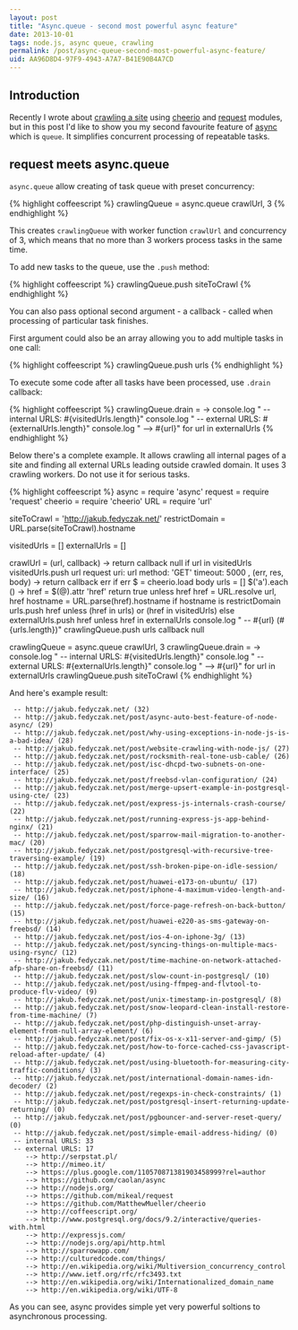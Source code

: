 ```yaml
---
layout: post
title: "Async.queue - second most powerful async feature"
date: 2013-10-01
tags: node.js, async queue, crawling
permalink: /post/async-queue-second-most-powerful-async-feature/
uid: AA96D8D4-97F9-4943-A7A7-B41E90B4A7CD
---
```

## Introduction

Recently I wrote about [crawling a site](/post/website-crawling-with-node-js) using [cheerio](https://github.com/MatthewMueller/cheerio) and [request](https://github.com/mikeal/request) modules, but in this post I'd like to show you my second favourite feature of [async](https://github.com/caolan/async) which is `queue`. It simplifies concurrent processing of repeatable tasks.

## request meets async.queue

`async.queue` allow creating of task queue with preset concurrency:

{% highlight coffeescript %}
crawlingQueue = async.queue crawlUrl, 3
{% endhighlight %}

This creates `crawlingQueue` with worker function `crawlUrl` and concurrency of 3, which means that no more than 3 workers process tasks in the same time.

To add new tasks to the queue, use the `.push` method:

{% highlight coffeescript %}
crawlingQueue.push siteToCrawl
{% endhighlight %}

You can also pass optional second argument - a callback - called when processing of particular task finishes.

First argument could also be an array allowing you to add multiple tasks in one call:

{% highlight coffeescript %}
crawlingQueue.push urls
{% endhighlight %}

To execute some code after all tasks have been processed, use `.drain` callback:

{% highlight coffeescript %}
crawlingQueue.drain = ->
    console.log " -- internal URLS: #{visitedUrls.length}"
    console.log " -- external URLS: #{externalUrls.length}"
    console.log "    --> #{url}" for url in externalUrls
{% endhighlight %}

Below there's a complete example. It allows crawling all internal pages of a site and finding all external URLs leading outside crawled domain. It uses 3 crawling workers. Do not use it for serious tasks.

{% highlight coffeescript %}
async = require 'async'
request = require 'request'
cheerio = require 'cheerio'
URL = require 'url'

siteToCrawl = 'http://jakub.fedyczak.net/'
restrictDomain = URL.parse(siteToCrawl).hostname

visitedUrls = []
externalUrls = []

crawlUrl = (url, callback) ->
    return callback null if url in visitedUrls
    visitedUrls.push url
    request
        uri: url
        method: 'GET'
        timeout: 5000
    , (err, res, body) ->
        return callback err if err
        $ = cheerio.load body
        urls = []
        $('a').each () ->
            href = $(@).attr 'href'
            return true unless href
            href = URL.resolve url, href
            hostname = URL.parse(href).hostname
            if hostname is restrictDomain
                urls.push href unless (href in urls) or (href in visitedUrls)
            else
                externalUrls.push href unless href in externalUrls
        console.log " -- #{url} (#{urls.length})"
        crawlingQueue.push urls
        callback null

crawlingQueue = async.queue crawlUrl, 3
crawlingQueue.drain = ->
    console.log " -- internal URLS: #{visitedUrls.length}"
    console.log " -- external URLS: #{externalUrls.length}"
    console.log "    --> #{url}" for url in externalUrls
crawlingQueue.push siteToCrawl
{% endhighlight %}

And here's example result:

     -- http://jakub.fedyczak.net/ (32)
     -- http://jakub.fedyczak.net/post/async-auto-best-feature-of-node-async/ (29)
     -- http://jakub.fedyczak.net/post/why-using-exceptions-in-node-js-is-a-bad-idea/ (28)
     -- http://jakub.fedyczak.net/post/website-crawling-with-node-js/ (27)
     -- http://jakub.fedyczak.net/post/rocksmith-real-tone-usb-cable/ (26)
     -- http://jakub.fedyczak.net/post/isc-dhcpd-two-subnets-on-one-interface/ (25)
     -- http://jakub.fedyczak.net/post/freebsd-vlan-configuration/ (24)
     -- http://jakub.fedyczak.net/post/merge-upsert-example-in-postgresql-using-cte/ (23)
     -- http://jakub.fedyczak.net/post/express-js-internals-crash-course/ (22)
     -- http://jakub.fedyczak.net/post/running-express-js-app-behind-nginx/ (21)
     -- http://jakub.fedyczak.net/post/sparrow-mail-migration-to-another-mac/ (20)
     -- http://jakub.fedyczak.net/post/postgresql-with-recursive-tree-traversing-example/ (19)
     -- http://jakub.fedyczak.net/post/ssh-broken-pipe-on-idle-session/ (18)
     -- http://jakub.fedyczak.net/post/huawei-e173-on-ubuntu/ (17)
     -- http://jakub.fedyczak.net/post/iphone-4-maximum-video-length-and-size/ (16)
     -- http://jakub.fedyczak.net/post/force-page-refresh-on-back-button/ (15)
     -- http://jakub.fedyczak.net/post/huawei-e220-as-sms-gateway-on-freebsd/ (14)
     -- http://jakub.fedyczak.net/post/ios-4-on-iphone-3g/ (13)
     -- http://jakub.fedyczak.net/post/syncing-things-on-multiple-macs-using-rsync/ (12)
     -- http://jakub.fedyczak.net/post/time-machine-on-network-attached-afp-share-on-freebsd/ (11)
     -- http://jakub.fedyczak.net/post/slow-count-in-postgresql/ (10)
     -- http://jakub.fedyczak.net/post/using-ffmpeg-and-flvtool-to-produce-flv-video/ (9)
     -- http://jakub.fedyczak.net/post/unix-timestamp-in-postgresql/ (8)
     -- http://jakub.fedyczak.net/post/snow-leopard-clean-install-restore-from-time-machine/ (7)
     -- http://jakub.fedyczak.net/post/php-distinguish-unset-array-element-from-null-array-element/ (6)
     -- http://jakub.fedyczak.net/post/fix-os-x-x11-server-and-gimp/ (5)
     -- http://jakub.fedyczak.net/post/how-to-force-cached-css-javascript-reload-after-update/ (4)
     -- http://jakub.fedyczak.net/post/using-bluetooth-for-measuring-city-traffic-conditions/ (3)
     -- http://jakub.fedyczak.net/post/international-domain-names-idn-decoder/ (2)
     -- http://jakub.fedyczak.net/post/regexps-in-check-constraints/ (1)
     -- http://jakub.fedyczak.net/post/postgresql-insert-returning-update-returning/ (0)
     -- http://jakub.fedyczak.net/post/pgbouncer-and-server-reset-query/ (0)
     -- http://jakub.fedyczak.net/post/simple-email-address-hiding/ (0)
     -- internal URLS: 33
     -- external URLS: 17
        --> http://serpstat.pl/
        --> http://mimeo.it/
        --> https://plus.google.com/110570871381903458999?rel=author
        --> https://github.com/caolan/async
        --> http://nodejs.org/
        --> https://github.com/mikeal/request
        --> https://github.com/MatthewMueller/cheerio
        --> http://coffeescript.org/
        --> http://www.postgresql.org/docs/9.2/interactive/queries-with.html
        --> http://expressjs.com/
        --> http://nodejs.org/api/http.html
        --> http://sparrowapp.com/
        --> http://culturedcode.com/things/
        --> http://en.wikipedia.org/wiki/Multiversion_concurrency_control
        --> http://www.ietf.org/rfc/rfc3493.txt
        --> http://en.wikipedia.org/wiki/Internationalized_domain_name
        --> http://en.wikipedia.org/wiki/UTF-8

As you can see, async provides simple yet very powerful soltions to asynchronous processing.
